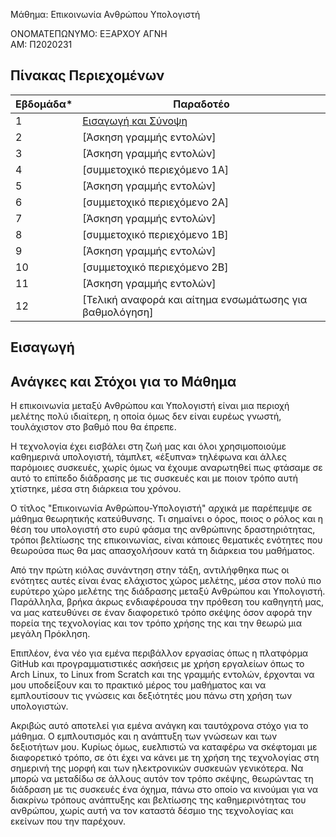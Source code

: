 Μάθημα: Επικοινωνία Ανθρώπου Υπολογιστή


ΟΝΟΜΑΤΕΠΩΝΥΜΟ: ΕΞΑΡΧΟΥ ΑΓΝΗ   
ΑΜ: Π2020231




## Πίνακας Περιεχομένων


| Εβδομάδα* | Παραδοτέο|
| --- | --- |
| 1 | [Εισαγωγή και Σύνοψη](#εισαγωγή) |
| 2 | [Άσκηση γραμμής εντολών]
| 3 | [Άσκηση γραμμής εντολών]
| 4 | [συμμετοχικό περιεχόμενο 1A]
| 5 | [Άσκηση γραμμής εντολών]
| 6 | [συμμετοχικό περιεχόμενο 2A]
| 7 | [Άσκηση γραμμής εντολών]
| 8 | [συμμετοχικό περιεχόμενο 1B]
| 9 | [Άσκηση γραμμής εντολών]
| 10 | [συμμετοχικό περιεχόμενο 2B]
| 11 | [Άσκηση γραμμής εντολών]
| 12 | [Τελική αναφορά και αίτημα ενσωμάτωσης για βαθμολόγηση]

## Εισαγωγή

## Ανάγκες και Στόχοι για το Μάθημα

Η επικοινωνία μεταξύ Ανθρώπου και Υπολογιστή είναι μια περιοχή μελέτης πολύ ιδιαίτερη, η οποία όμως δεν είναι ευρέως γνωστή, τουλάχιστον στο βαθμό που θα έπρεπε.

Η τεχνολογία έχει εισβάλει στη ζωή μας και όλοι χρησιμοποιούμε καθημερινά υπολογιστή, τάμπλετ, «έξυπνα» τηλέφωνα και άλλες παρόμοιες συσκευές, χωρίς όμως να έχουμε αναρωτηθεί πως φτάσαμε σε αυτό το επίπεδο διάδρασης με τις συσκευές και με ποιον τρόπο αυτή χτίστηκε, μέσα στη διάρκεια του χρόνου.

Ο τίτλος "Επικοινωνία Ανθρώπου-Υπολογιστή" αρχικά με παρέπεμψε σε μάθημα θεωρητικής κατεύθυνσης. 
Τι σημαίνει ο όρος, ποιος ο ρόλος και η θέση του υπολογιστή στο ευρύ φάσμα της ανθρώπινης δραστηριότητας, τρόποι βελτίωσης της επικοινωνίας, είναι κάποιες θεματικές ενότητες που θεωρούσα πως θα μας απασχολήσουν κατά τη διάρκεια του μαθήματος.

Από την πρώτη κιόλας συνάντηση στην τάξη, αντιλήφθηκα πως οι ενότητες αυτές είναι ένας ελάχιστος χώρος μελέτης, μέσα στον πολύ πιο ευρύτερο χώρο μελέτης της διάδρασης μεταξύ Ανθρώπου και Υπολογιστή. Παράλληλα, βρήκα άκρως ενδιαφέρουσα την πρόθεση του καθηγητή μας, να μας κατευθύνει σε έναν διαφορετικό τρόπο σκέψης όσον αφορά την πορεία της τεχνολογίας και τον τρόπο χρήσης της και την θεωρώ μια μεγάλη Πρόκληση. 

Επιπλέον, ένα νέο για εμένα περιβάλλον εργασίας όπως η πλατφόρμα GitHub και προγραμματιστικές ασκήσεις με χρήση εργαλείων όπως το Arch Linux, το Linux from Scratch και της γραμμής εντολών, έρχονται να μου υποδείξουν και το πρακτικό μέρος του μαθήματος και να εμπλουτίσουν τις γνώσεις και δεξιότητές μου πάνω στη χρήση των υπολογιστών. 

Ακριβώς αυτό αποτελεί για εμένα ανάγκη και ταυτόχρονα στόχο για το μάθημα. Ο εμπλουτισμός και η ανάπτυξη των γνώσεων και των δεξιοτήτων μου. 
Κυρίως όμως, ευελπιστώ να καταφέρω να σκέφτομαι με διαφορετικό τρόπο, σε ότι έχει να κάνει με τη χρήση της τεχνολογίας στη σημερινή της μορφή και των ηλεκτρονικών συσκευών γενικότερα.
Να μπορώ να μεταδίδω σε άλλους αυτόν τον τρόπο σκέψης, θεωρώντας τη διάδραση με τις συσκευές ένα όχημα, πάνω στο οποίο να κινούμαι για να διακρίνω τρόπους ανάπτυξης και βελτίωσης της καθημερινότητας του ανθρώπου, χωρίς αυτή να τον καταστά δέσμιο της τεχνολογίας και εκείνων που την παρέχουν.

